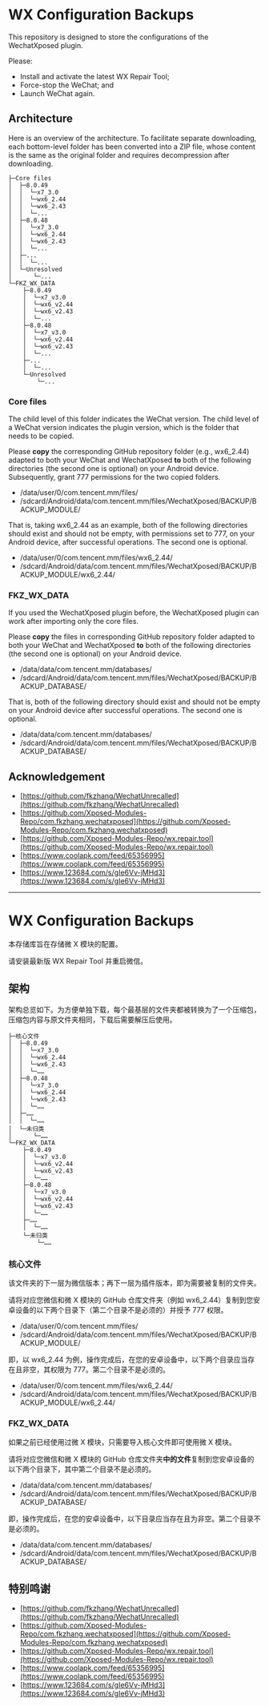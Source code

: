 # WX Configuration Backups

This repository is designed to store the configurations of the WechatXposed plugin. 

Please: 
- Install and activate the latest WX Repair Tool; 
- Force-stop the WeChat; and
- Launch WeChat again. 

## Architecture

Here is an overview of the architecture. To facilitate separate downloading, each bottom-level folder has been converted into a ZIP file, whose content is the same as the original folder and requires decompression after downloading. 

```
├─Core files
│  ├─8.0.49
│  │  └─x7_3.0
│  │  └─wx6_2.44
│  │  └─wx6_2.43
│  │  └─...
│  ├─8.0.48
│  │  └─x7_3.0
│  │  └─wx6_2.44
│  │  └─wx6_2.43
│  │  └─...
│  ├─...
│  │  └─...
│  └─Unresolved
│      └─...
└─FKZ_WX_DATA
    ├─8.0.49
    │  └─x7_v3.0
    │  └─wx6_v2.44
    │  └─wx6_v2.43
    │  └─...
    ├─8.0.48
    │  └─x7_v3.0
    │  └─wx6_v2.44
    │  └─wx6_v2.43
    │  └─...
    ├─...
    │  └─...
    └─Unresolved
        └─...
```

### Core files

The child level of this folder indicates the WeChat version. The child level of a WeChat version indicates the plugin version, which is the folder that needs to be copied.

Please **copy** the corresponding GitHub repository folder (e.g., wx6_2.44) adapted to both your WeChat and WechatXposed **to** both of the following directories (the second one is optional) on your Android device. Subsequently, grant 777 permissions for the two copied folders. 

- /data/user/0/com.tencent.mm/files/
- /sdcard/Android/data/com.tencent.mm/files/WechatXposed/BACKUP/BACKUP_MODULE/

That is, taking wx6_2.44 as an example, both of the following directories should exist and should not be empty, with permissions set to 777, on your Android device, after successful operations. The second one is optional. 

- /data/user/0/com.tencent.mm/files/wx6_2.44/
- /sdcard/Android/data/com.tencent.mm/files/WechatXposed/BACKUP/BACKUP_MODULE/wx6_2.44/

### FKZ_WX_DATA

If you used the WechatXposed plugin before, the WechatXposed plugin can work after importing only the core files. 

Please **copy** the files in corresponding GitHub repository folder adapted to both your WeChat and WechatXposed **to** both of the following directories (the second one is optional) on your Android device. 

- /data/data/com.tencent.mm/databases/
- /sdcard/Android/data/com.tencent.mm/files/WechatXposed/BACKUP/BACKUP_DATABASE/

That is, both of the following directory should exist and should not be empty on your Android device after successful operations. The second one is optional. 

- /data/data/com.tencent.mm/databases/
- /sdcard/Android/data/com.tencent.mm/files/WechatXposed/BACKUP/BACKUP_DATABASE/

## Acknowledgement

- [https://github.com/fkzhang/WechatUnrecalled](https://github.com/fkzhang/WechatUnrecalled)
- [https://github.com/Xposed-Modules-Repo/com.fkzhang.wechatxposed](https://github.com/Xposed-Modules-Repo/com.fkzhang.wechatxposed)
- [https://github.com/Xposed-Modules-Repo/wx.repair.tool](https://github.com/Xposed-Modules-Repo/wx.repair.tool)
- [https://www.coolapk.com/feed/65356995](https://www.coolapk.com/feed/65356995)
- [https://www.123684.com/s/gIe6Vv-jMHd3](https://www.123684.com/s/gIe6Vv-jMHd3)

---

# WX Configuration Backups

本存储库旨在存储微 X 模块的配置。

请安装最新版 WX Repair Tool 并重启微信。

## 架构

架构总览如下。为方便单独下载，每个最基层的文件夹都被转换为了一个压缩包，压缩包内容与原文件夹相同，下载后需要解压后使用。

```
├─核心文件
│  ├─8.0.49
│  │  └─x7_3.0
│  │  └─wx6_2.44
│  │  └─wx6_2.43
│  │  └─……
│  ├─8.0.48
│  │  └─x7_3.0
│  │  └─wx6_2.44
│  │  └─wx6_2.43
│  │  └─……
│  ├─……
│  │  └─……
│  └─未归类
│      └─……
└─FKZ_WX_DATA
    ├─8.0.49
    │  └─x7_v3.0
    │  └─wx6_v2.44
    │  └─wx6_v2.43
    │  └─……
    ├─8.0.48
    │  └─x7_v3.0
    │  └─wx6_v2.44
    │  └─wx6_v2.43
    │  └─……
    ├─……
    │  └─……
    └─未归类
        └─……
```

### 核心文件

该文件夹的下一层为微信版本；再下一层为插件版本，即为需要被复制的文件夹。

请将对应您微信和微 X 模块的 GitHub 仓库文件夹（例如 wx6_2.44）复制到您安卓设备的以下两个目录下（第二个目录不是必须的）并授予 777 权限。

- /data/user/0/com.tencent.mm/files/
- /sdcard/Android/data/com.tencent.mm/files/WechatXposed/BACKUP/BACKUP_MODULE/

即，以 wx6_2.44 为例，操作完成后，在您的安卓设备中，以下两个目录应当存在且非空，其权限为 777。第二个目录不是必须的。

- /data/user/0/com.tencent.mm/files/wx6_2.44/
- /sdcard/Android/data/com.tencent.mm/files/WechatXposed/BACKUP/BACKUP_MODULE/wx6_2.44/

### FKZ_WX_DATA

如果之前已经使用过微 X 模块，只需要导入核心文件即可使用微 X 模块。

请将对应您微信和微 X 模块的 GitHub 仓库文件夹**中的文件**复制到您安卓设备的以下两个目录下，其中第二个目录不是必须的。

- /data/data/com.tencent.mm/databases/
- /sdcard/Android/data/com.tencent.mm/files/WechatXposed/BACKUP/BACKUP_DATABASE/

即，操作完成后，在您的安卓设备中，以下目录应当存在且为非空。第二个目录不是必须的。

- /data/data/com.tencent.mm/databases/
- /sdcard/Android/data/com.tencent.mm/files/WechatXposed/BACKUP/BACKUP_DATABASE/

## 特别鸣谢

- [https://github.com/fkzhang/WechatUnrecalled](https://github.com/fkzhang/WechatUnrecalled)
- [https://github.com/Xposed-Modules-Repo/com.fkzhang.wechatxposed](https://github.com/Xposed-Modules-Repo/com.fkzhang.wechatxposed)
- [https://github.com/Xposed-Modules-Repo/wx.repair.tool](https://github.com/Xposed-Modules-Repo/wx.repair.tool)
- [https://www.coolapk.com/feed/65356995](https://www.coolapk.com/feed/65356995)
- [https://www.123684.com/s/gIe6Vv-jMHd3](https://www.123684.com/s/gIe6Vv-jMHd3)
